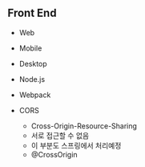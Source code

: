 ## Front End
- Web
- Mobile
- Desktop

- Node.js
- Webpack
- CORS
    - Cross-Origin-Resource-Sharing
    - 서로 접근할 수 없음
    - 이 부분도 스프링에서 처리예정
    - @CrossOrigin
    